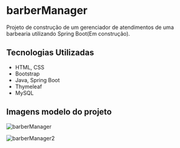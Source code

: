 # barberManager

Projeto de construção de um gerenciador de atendimentos de uma barbearia utilizando Spring Boot(Em construção).

## Tecnologias Utilizadas
* HTML, CSS
* Bootstrap
* Java, Spring Boot
* Thymeleaf
* MySQL

## Imagens modelo do projeto
![barberManager](https://github.com/user-attachments/assets/6ac9faf4-35cd-4749-aa4b-6147554a1b05)

![barberManager2](https://github.com/user-attachments/assets/d31d2dfe-da13-470b-8e2a-10f716b5e5fd)

